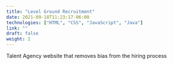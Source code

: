 ```yaml
---
title: "Level Ground Recruitment"
date: 2021-09-18T11:23:17-06:00
technologies: ["HTML", "CSS", "JavaScript", "Java"]
link: ""
draft: false
weight: 2
---
```

Talent Agency website that removes bias from the hiring process